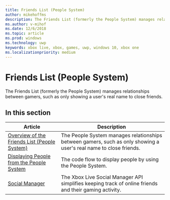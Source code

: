 ```yaml
---
title: Friends List (People System)
author: mikehoffms
description: The Friends List (formerly the People System) manages relationships between gamers, such as only showing a user's real name to close friends.
ms.author: v-mihof
ms.date: 12/6/2018
ms.topic: article
ms.prod: windows
ms.technology: uwp
keywords: xbox live, xbox, games, uwp, windows 10, xbox one
ms.localizationpriority: medium
---
```


# Friends List (People System)

The Friends List (formerly the People System) manages relationships between gamers, such as only showing a user's real name to close friends.


## In this section

| Article | Description |
|---------|-------------|
| [Overview of the Friends List (People System)](xbox-live-people-system.md) | The People System manages relationships between gamers, such as only showing a user's real name to close friends. |
| [Displaying People from the People System](displaying-people-from-the-people-system.md) | The code flow to display people by using the People System. |
| [Social Manager](../the-social-manager.md) | The Xbox Live Social Manager API simplifies keeping track of online friends and their gaming activity. |
